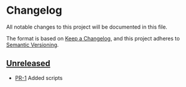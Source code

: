 # Changelog

All notable changes to this project will be documented in this file.

The format is based on [Keep a Changelog](https://keepachangelog.com/en/1.1.0/),
and this project adheres to [Semantic Versioning](https://semver.org/spec/v2.0.0.html).

## [Unreleased]

* [PR-1](https://github.com/rimi-itk/itk-scripts/pull/1)
  Added scripts

[Unreleased]: https://github.com/rimi-itk/itk-scripts
